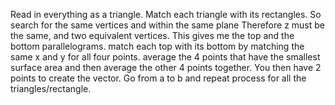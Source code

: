 Read in everything as a triangle. Match each triangle with its rectangles. So search for the same vertices and within the same plane
Therefore z must be the same, and two equivalent vertices.
This gives me the top and the bottom parallelograms.
match each top with its bottom by matching the same x and y for all four points.
average the 4 points that have the smallest surface area and then average the other 4 points together.
You then have 2 points to create the vector.
Go from a to b and repeat process for all the triangles/rectangle.
